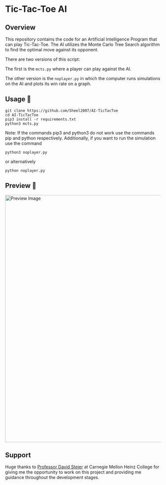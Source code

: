 # Tic-Tac-Toe AI

## Overview

This repository contains the code for an Artificial Intelligence Program that can play Tic-Tac-Toe. The AI utilizes the Monte Carlo Tree Search algorithm to find the optimal move against its opponent. 

There are two versions of this script:

The first is the `mcts.py` where a player can play against the AI.

The other version is the `noplayer.py` in which the computer runs simulations on the AI and plots its win rate on a graph. 

## Usage 🚀

```
git clone https://github.com/Sheel2007/AI-TicTacToe
cd AI-TicTacToe
pip3 install -r requirements.txt
python3 mcts.py
```
Note: If the commands pip3 and python3 do not work use the commands pip and python respectively. Additionally, if you want to run the simulation use the command 

```python3 noplayer.py```

or alternatively 

```python noplayer.py```

## Preview 🔎

<img src="images/preview.png" alt="Preview Image" width="800"/>

## Support 

Huge thanks to [Professor David Steier](https://www.heinz.cmu.edu/faculty-research/profiles/steier-david) at Carnegie Mellon Heinz College for giving me the opportunity to work on this project and providing me guidance throughout the development stages. 